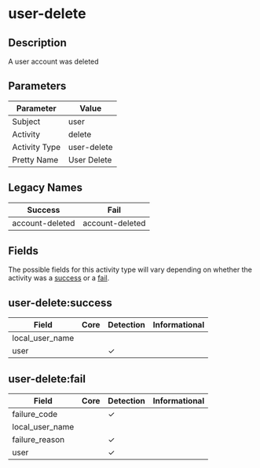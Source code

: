 user-delete
===========

Description
-----------
A user account was deleted

Parameters
----------
| Parameter     | Value       |
| ------------- | ----------- |
| Subject       | user        |
| Activity      | delete      |
| Activity Type | user-delete |
| Pretty Name   | User Delete |

Legacy Names
------------
| Success             | Fail                |
| ------------------- | ------------------- |
| account-deleted<br> | account-deleted<br> |

Fields
------

The possible fields for this activity type will vary depending on whether the activity was a [success](#user-deletesuccess) or a [fail](#user-deletefail).


user-delete:success
-------------------

| Field           | Core | Detection | Informational |
| --------------- | ---- | --------- | ------------- |
| local_user_name |      |           |               |
| user            |      | &#10003;  |               |

user-delete:fail
----------------

| Field           | Core | Detection | Informational |
| --------------- | ---- | --------- | ------------- |
| failure_code    |      | &#10003;  |               |
| local_user_name |      |           |               |
| failure_reason  |      | &#10003;  |               |
| user            |      | &#10003;  |               |